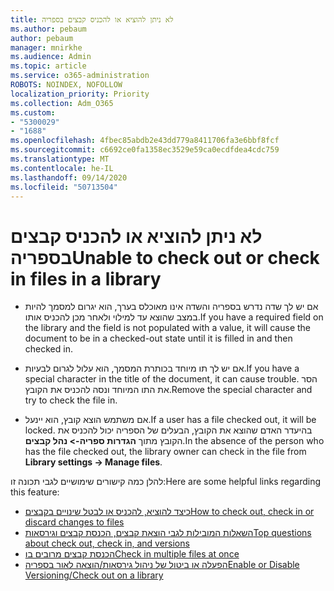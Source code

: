```yaml
---
title: לא ניתן להוציא או להכניס קבצים בספריה
ms.author: pebaum
author: pebaum
manager: mnirkhe
ms.audience: Admin
ms.topic: article
ms.service: o365-administration
ROBOTS: NOINDEX, NOFOLLOW
localization_priority: Priority
ms.collection: Adm_O365
ms.custom:
- "5300029"
- "1688"
ms.openlocfilehash: 4fbec85abdb2e43dd779a8411706fa3e6bbf8fcf
ms.sourcegitcommit: c6692ce0fa1358ec3529e59ca0ecdfdea4cdc759
ms.translationtype: MT
ms.contentlocale: he-IL
ms.lasthandoff: 09/14/2020
ms.locfileid: "50713504"
---
```

# <a name="unable-to-check-out-or-check-in-files-in-a-library"></a><span data-ttu-id="467f0-102">לא ניתן להוציא או להכניס קבצים בספריה</span><span class="sxs-lookup"><span data-stu-id="467f0-102">Unable to check out or check in files in a library</span></span>

- <span data-ttu-id="467f0-103">אם יש לך שדה נדרש בספריה והשדה אינו מאוכלס בערך, הוא יגרום למסמך להיות במצב שהוצא עד למילוי ולאחר מכן להכניס אותו.</span><span class="sxs-lookup"><span data-stu-id="467f0-103">If you have a required field on the library and the field is not populated with a value, it will cause the document to be in a checked-out state until it is filled in and then checked in.</span></span>

- <span data-ttu-id="467f0-104">אם יש לך תו מיוחד בכותרת המסמך, הוא עלול לגרום לבעיות.</span><span class="sxs-lookup"><span data-stu-id="467f0-104">If you have a special character in the title of the document, it can cause trouble.</span></span> <span data-ttu-id="467f0-105">הסר את התו המיוחד ונסה להכניס את הקובץ.</span><span class="sxs-lookup"><span data-stu-id="467f0-105">Remove the special character and try to check the file in.</span></span>

- <span data-ttu-id="467f0-106">אם משתמש הוצא קובץ, הוא יינעל.</span><span class="sxs-lookup"><span data-stu-id="467f0-106">If a user has a file checked out, it will be locked.</span></span>  <span data-ttu-id="467f0-107">בהיעדר האדם שהוצא את הקובץ, הבעלים של הספריה יכול להכניס את הקובץ מתוך **הגדרות ספריה-> נהל קבצים**.</span><span class="sxs-lookup"><span data-stu-id="467f0-107">In the absence of the person who has the file checked out, the library owner can check in the file from **Library settings -> Manage files**.</span></span>

<span data-ttu-id="467f0-108">להלן כמה קישורים שימושיים לגבי תכונה זו:</span><span class="sxs-lookup"><span data-stu-id="467f0-108">Here are some helpful links regarding this feature:</span></span>

- [<span data-ttu-id="467f0-109">כיצד להוציא, להכניס או לבטל שינויים בקבצים</span><span class="sxs-lookup"><span data-stu-id="467f0-109">How to check out, check in or discard changes to files</span></span>](https://support.office.com/article/check-out-check-in-or-discard-changes-to-files-in-a-library-7e2c12a9-a874-4393-9511-1378a700f6de)
- [<span data-ttu-id="467f0-110">השאלות המובילות לגבי הוצאת קבצים, הכנסת קבצים וגירסאות</span><span class="sxs-lookup"><span data-stu-id="467f0-110">Top questions about check out, check in, and versions</span></span>](https://support.office.com/article/Top-questions-about-check-out-check-in-and-versions-7E941339-E972-4C7A-A79A-80A1FCF84076)
- [<span data-ttu-id="467f0-111">הכנסת קבצים מרובים בו</span><span class="sxs-lookup"><span data-stu-id="467f0-111">Check in multiple files at once</span></span>](https://support.office.com/article/check-out-check-in-or-discard-changes-to-files-in-a-library-7e2c12a9-a874-4393-9511-1378a700f6de)
- [<span data-ttu-id="467f0-112">הפעלה או ביטול של ניהול גירסאות/הוצאה לאור בספריה</span><span class="sxs-lookup"><span data-stu-id="467f0-112">Enable or Disable Versioning/Check out on a library</span></span>](https://support.office.com/article/enable-and-configure-versioning-for-a-list-or-library-1555d642-23ee-446a-990a-bcab618c7a37)
